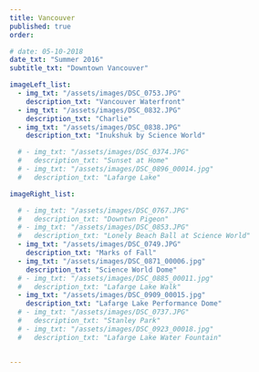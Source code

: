 ```yaml
---
title: Vancouver  
published: true
order: 

# date: 05-10-2018
date_txt: "Summer 2016"
subtitle_txt: "Downtown Vancouver"

imageLeft_list:
  - img_txt: "/assets/images/DSC_0753.JPG"
    description_txt: "Vancouver Waterfront"
  - img_txt: "/assets/images/DSC_0832.JPG"
    description_txt: "Charlie"
  - img_txt: "/assets/images/DSC_0838.JPG"
    description_txt: "Inukshuk by Science World"

  # - img_txt: "/assets/images/DSC_0374.JPG"
  #   description_txt: "Sunset at Home"
  # - img_txt: "/assets/images/DSC_0896_00014.jpg"
  #   description_txt: "Lafarge Lake"

imageRight_list:

  # - img_txt: "/assets/images/DSC_0767.JPG"
  #   description_txt: "Downtwn Pigeon"
  # - img_txt: "/assets/images/DSC_0853.JPG"
  #   description_txt: "Lonely Beach Ball at Science World"
  - img_txt: "/assets/images/DSC_0749.JPG"
    description_txt: "Marks of Fall"
  - img_txt: "/assets/images/DSC_0871_00006.jpg"
    description_txt: "Science World Dome"
  # - img_txt: "/assets/images/DSC_0885_00011.jpg"
  #   description_txt: "Lafarge Lake Walk"
  - img_txt: "/assets/images/DSC_0909_00015.jpg"
    description_txt: "Lafarge Lake Performance Dome"
  # - img_txt: "/assets/images/DSC_0737.JPG"
  #   description_txt: "Stanley Park"
  # - img_txt: "/assets/images/DSC_0923_00018.jpg"
  #   description_txt: "Lafarge Lake Water Fountain"


---
```

